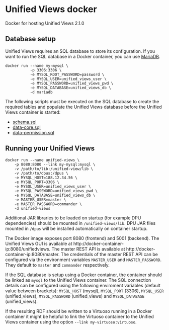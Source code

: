 # Unified Views docker
Docker for hosting Unified Views 2.1.0

## Database setup
Unified Views requires an SQL database to store its configuration. If you want to run the SQL database in a Docker container, you can use [MariaDB](https://registry.hub.docker.com/_/mariadb/).

    docker run --name my-mysql \
               -p 3306:3306 \
               -e MYSQL_ROOT_PASSWORD=password \
               -e MYSQL_USER=unified_views_user \
               -e MYSQL_PASSWORD=unified_views_pwd \
               -e MYSQL_DATABASE=unified_views_db \
               -d mariadb

The following scripts must be executed on the SQL database to create the required tables and populate the Unified Views database before the Unified Views container is started:
- [schema.sql](https://raw.githubusercontent.com/UnifiedViews/Core/UV_v2.1.0/db/mysql/schema.sql)
- [data-core.sql](https://raw.githubusercontent.com/UnifiedViews/Core/UV_v2.1.0/db/mysql/data-core.sql)
- [data-permission.sql](https://raw.githubusercontent.com/UnifiedViews/Core/UV_v2.1.0/db/mysql/data-permissions.sql)

## Running your Unified Views
    docker run --name unified-views \
        -p 8080:8080 --link my-mysql:mysql \
        -v /path/to/lib:/unified-view/lib \
        -v /path/to/dpus:/dpus \
        -e MYSQL_HOST=188.12.34.56 \
        -e MYSQL_PORT=3306 \
        -e MYSQL_USER=unified_views_user \
        -e MYSQL_PASSWORD=unified_views_pwd \
        -e MYSQL_DATABASE=unified_views_db \
        -e MASTER_USER=master \
        -e MASTER_PASSWORD=commander \
        -d unified-views

Additional JAR libraries to be loaded on startup (for example DPU dependencies) should be mounted in `/unified-views/lib`. DPU JAR files mounted in `/dpus` will be installed automatically on container startup.

The Docker image exposes port 8080 (frontend) and 5001 (backend). The Unified Views GUI is available at http://docker-container-ip:8080/unifiedviews. The master REST API is available at http://docker-container-ip:8080/master. The credentials of the master REST API can be configured via the environment variables `MASTER_USER` and `MASTER_PASSWORD`. They default to `master` and `commander` respectively.

If the SQL database is setup using a Docker container, the container should be linked as `mysql` to the Unified Views container. The SQL connection details can be configured using the following enviroment variables (default value between brackets): `MYSQL_HOST` (mysql), `MYSQL_PORT` (3306), `MYSQL_USER` (unified_views), `MYSQL_PASSWORD` (unified_views) and `MYSQL_DATABASE` (unified_views).

If the resulting RDF should be written to a Virtuoso running in a Docker container it might be helpful to link the Virtuoso container to the Unified Views container using the option `--link my-virtuoso:virtuoso`.